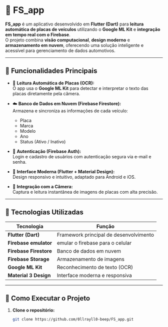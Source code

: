# 🚗 FS_app

**FS_app** é um aplicativo desenvolvido em **Flutter (Dart)** para **leitura automática de placas de veículos** utilizando o **Google ML Kit** e **integração em tempo real com o Firebase**.  
O projeto combina **visão computacional**, **design moderno** e **armazenamento em nuvem**, oferecendo uma solução inteligente e acessível para gerenciamento de dados automotivos.

---

## 🧠 Funcionalidades Principais

- 🤖 **Leitura Automática de Placas (OCR):**  
  O app usa o **Google ML Kit** para detectar e interpretar o texto das placas diretamente pela câmera.  

- ☁️ **Banco de Dados em Nuvem (Firebase Firestore):**  
  Armazena e sincroniza as informações de cada veículo:
  - Placa  
  - Marca  
  - Modelo  
  - Ano  
  - Status (Ativo / Inativo)

- 🔐 **Autenticação (Firebase Auth):**  
  Login e cadastro de usuários com autenticação segura via e-mail e senha.

- 🧱 **Interface Moderna (Flutter + Material Design):**  
  Design responsivo e intuitivo, adaptado para Android e iOS.

- 📸 **Integração com a Câmera:**  
  Captura e leitura instantânea de imagens de placas com alta precisão.

---

## 🧩 Tecnologias Utilizadas

| Tecnologia | Função |
|-------------|--------|
| **Flutter (Dart)** | Framework principal de desenvolvimento |
| **Firebase emulator** | emular o firebase para o celular |
| **Firebase Firestore** | Banco de dados em nuvem |
| **Firebase Storage** | Armazenamento de imagens |
| **Google ML Kit** | Reconhecimento de texto (OCR) |
| **Material 3 Design** | Interface moderna e responsiva |

---

## 🚀 Como Executar o Projeto

1. **Clone o repositório:**
   ```bash
   git clone https://github.com/0llrayll0-beep/FS_app.git
